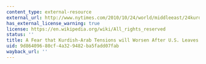 ```yaml
---
content_type: external-resource
external_url: http://www.nytimes.com/2010/10/24/world/middleeast/24kurds.html
has_external_license_warning: true
license: https://en.wikipedia.org/wiki/All_rights_reserved
status: ''
title: A Fear that Kurdish-Arab Tensions will Worsen After U.S. Leaves
uid: 9d864096-80cf-4a32-9482-ba5fadd07fab
wayback_url: ''
---
```

